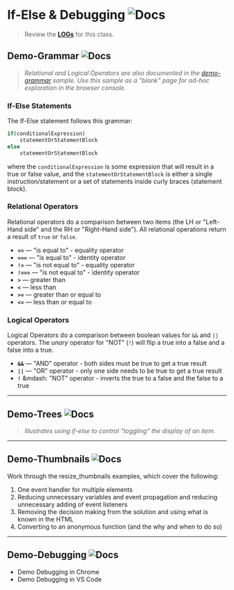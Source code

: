 # If-Else & Debugging ![Docs](https://img.shields.io/badge/Documentation%20Status-10--40%25%20Rough%20Outline-red?logo=Read%20the%20Docs)

> Review the [**LOGs**](./LOGs.md) for this class.


## Demo-Grammar ![Docs](https://img.shields.io/badge/Documentation%20Status-%7E70%25%20+%20Usable-yellow?logo=Read%20the%20Docs)

> *Relational and Logical Operators are also documented in the [demo-grammar](demo-grammar/index.html) sample. Use this sample as a "blank" page for ad-hoc exploration in the browser console.*

### If-Else Statements

The If-Else statement follows this grammar:

```js
if(conditionalExpression)
    statementOrStatementBlock
else
    statementOrStatementBlock
```

where the `conditionalExpression` is some expression that will result in a true or false value, and the `statementOrStatementBlock` is either a single instruction/statement or a set of statements inside curly braces (statement block).

### Relational Operators

Relational operators do a comparison between two items (the LH or "Left-Hand side" and the RH or "Right-Hand side"). All relational operations return a result of `true` or `false`.

-   **`==`** — "is equal to" - equality operator
-   **`===`** — "is equal to" - identity operator
-   **`!=`** — "is not equal to" - equality operator
-   **`!===`** — "is not equal to" - identity operator
-   **`>`** — greater than
-   **`<`** — less than
-   **`>=`** — greater than or equal to
-   **`<=`** — less than or equal to

### Logical Operators

Logical Operators do a comparison between boolean values for `&&` and `||` operators. The *unary* operator for "NOT" (`!`) will flip a true into a false and a false into a true.

-   **`&&`** — "AND" operator - both sides must be true to get a true result
-   **`||`** — "OR" operator - only one side needs to be true to get a true result
-   **`!`** &mdash: "NOT" operator - inverts the true to a false and the false to a true

----

## Demo-Trees ![Docs](https://img.shields.io/badge/Documentation%20Status-%7E10%25%20Minimal%20Outline-lightgrey?logo=Read%20the%20Docs)

> *Illustrates using if-else to control "toggling" the display of an item.*

----

## Demo-Thumbnails ![Docs](https://img.shields.io/badge/Documentation%20Status-%7E10%25%20Minimal%20Outline-lightgrey?logo=Read%20the%20Docs)

Work through the resize_thumbnails examples, which cover the following:

1. One event handler for multiple elements
2. Reducing unnecessary variables and event propagation and reducing unnecessary adding of event listeners
3. Removing the decision making from the solution and using what is known in the HTML
4. Converting to an anonymous function (and the why and when to do so)

----

## Demo-Debugging ![Docs](https://img.shields.io/badge/Documentation%20Status-%7E10%25%20Minimal%20Outline-lightgrey?logo=Read%20the%20Docs)

- Demo Debugging in Chrome
- Demo Debugging in VS Code
 
<!-- -->
